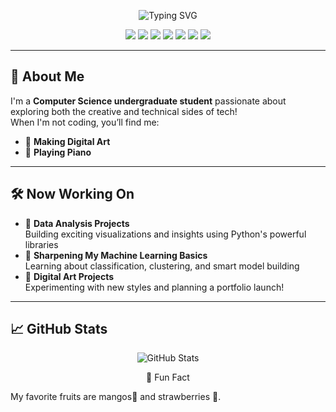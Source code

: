 <p align="center">
  <img src="https://readme-typing-svg.herokuapp.com?font=TrebuchetMS+Code&weight=800&size=30&pause=1000&color=000000&center=true&vCenter=true&width=600&lines=Hi!+My+name+is+Ashanti🎨🎶👩‍💻.;I+am+a+Digital+Artist.;I+am+a+Painter.;I+am+a+aspiring+Data+Analyst." alt="Typing SVG" />
</p>

<p align="center">
  <img src="https://img.shields.io/badge/Python-3776AB?style=for-the-badge&logo=python&logoColor=white" />
  <img src="https://img.shields.io/badge/HTML5-E34F26?style=for-the-badge&logo=html5&logoColor=white" />
  <img src="https://img.shields.io/badge/CSS3-1572B6?style=for-the-badge&logo=css3&logoColor=white" />
  <img src="https://img.shields.io/badge/JavaScript-F7DF1E?style=for-the-badge&logo=javascript&logoColor=black" />
  <img src="https://img.shields.io/badge/Java-007396?style=for-the-badge&logo=java&logoColor=white" />
  <img src="https://img.shields.io/badge/SQL-4479A1?style=for-the-badge&logo=postgresql&logoColor=white" />
  <img src="https://img.shields.io/badge/MATLAB-0076A8?style=for-the-badge&logo=mathworks&logoColor=white" />
</p>

---

## 🧸 About Me
I'm a **Computer Science undergraduate student** passionate about exploring both the creative and technical sides of tech!  
When I'm not coding, you’ll find me:
- 🎨 **Making Digital Art**  
- 🎹 **Playing Piano**  

---

## 🛠️ Now Working On
- 🚀 **Data Analysis Projects**  
  Building exciting visualizations and insights using Python's powerful libraries  
- 🧠 **Sharpening My Machine Learning Basics**  
  Learning about classification, clustering, and smart model building  
- 🎨 **Digital Art Projects**  
  Experimenting with new styles and planning a portfolio launch!

---

## 📈 GitHub Stats

<p align="center"> <img src="https://github-readme-stats.vercel.app/api?username=ashantib102&show_icons=true&theme=tokyonight" alt="GitHub Stats" /> </p> <p align="center"> <img
---

## 🌟 Fun Fact
My favorite fruits are mangos🥭 and strawberries 🍓.



<!--
**ashantib102/ashantib102** is a ✨ _special_ ✨ repository because its `README.md` (this file) appears on your GitHub profile.

Here are some ideas to get you started:

- 🔭 I’m currently working on ...
- 🌱 I’m currently learning ...
- 👯 I’m looking to collaborate on ...
- 🤔 I’m looking for help with ...
- 💬 Ask me about ...
- 📫 How to reach me: ...
- 😄 Pronouns: ...
- ⚡ Fun fact: ...
-->
